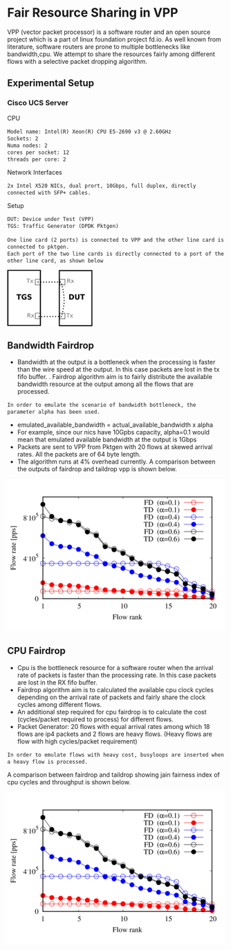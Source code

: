 # Fair Resource Sharing in VPP

VPP (vector packet processor) is a software router and an open source project which is a part of linux foundation project fd.io. As well known from literature, software routers are prone to multiple bottlenecks like bandwidth,cpu. We attempt to share the resources fairly among different flows with a selective packet dropping algorithm.

## Experimental Setup

### Cisco UCS Server
CPU
```
Model name: Intel(R) Xeon(R) CPU E5-2690 v3 @ 2.60GHz
Sockets: 2
Numa nodes: 2
cores per socket: 12
threads per core: 2

```
Network Interfaces
```
2x Intel X520 NICs, dual prort, 10Gbps, full duplex, directly connected with SFP+ cables.
```

Setup
```
DUT: Device under Test (VPP)
TGS: Traffic Generator (DPDK Pktgen)

One line card (2 ports) is connected to VPP and the other line card is connected to pktgen. 
Each port of the two line cards is directly connected to a port of the other line card, as shown below
```
![alt text](https://raw.githubusercontent.com/vamsiDT/fairdrop-results/master/plots/testbed.png)


## Bandwidth Fairdrop

* Bandwidth at the output is a bottleneck when the processing is faster than the wire speed at the output. In this case packets are lost in the tx fifo buffer. 
. Fairdrop algorithm aim is to fairly distribute the available bandwidth resource at the output among all the flows that are processed.

```
In order to emulate the scenario of bandwidth bottleneck, the parameter alpha has been used.
```
* emulated_available_bandwidth = actual_available_bandwidth x alpha
* For example, since our nics have 10Gpbs capacity, alpha=0.1 would mean that emulated available bandwidth at the output is 1Gbps
* Packets are sent to VPP from Pktgen with 20 flows at skewed arrival rates. All the packets are of 64 byte length.
* The algorithm runs at 4% overhead currently.
A comparison between the outputs of fairdrop and taildrop vpp is shown below.

![alt text](https://raw.githubusercontent.com/vamsiDT/fairdrop-results/master/plots/bandwidthexp.png)

## CPU Fairdrop

* Cpu is the bottleneck resource for a software router when the arrival rate of packets is faster than the processing rate. In this case packets are lost in the RX fifo buffer.
* Fairdrop algorithm aim is to calculated the available cpu clock cycles depending on the arrival rate of packets and fairly share the clock cycles among different flows.
* An additional step required for cpu fairdrop is to calculate the cost (cycles/packet required to process) for different flows.
* Packet Generator: 20 flows with equal arrival rates among which 18 flows are ip4 packets and 2 flows are heavy flows. (Heavy flows are flow with high cycles/packet requirement)

```
In order to emulate flows with heavy cost, busyloops are inserted when a heavy flow is processed.
```

A comparison between fairdrop and taildrop showing jain fairness index of cpu cycles and throughput is shown below.

![alt text](https://raw.githubusercontent.com/vamsiDT/fairdrop-results/master/plots/bandwidthexp.png)



